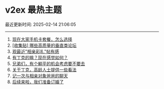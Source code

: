# v2ex 最热主题

最近更新时间: 2025-02-14 21:06:05

--- 
1. [现在大家手机卡套餐，怎么选择](https://www.v2ex.com/t/1111343) 
2. [[收集贴] 哪些高质量的垂直类论坛](https://www.v2ex.com/t/1111354) 
3. [观最近"相亲彩礼"帖有感](https://www.v2ex.com/t/1111386) 
4. [有丁克的嘛？现在感觉如何？](https://www.v2ex.com/t/1111404) 
5. [兄弟们，有个躺平的机会考虑要不要去](https://www.v2ex.com/t/1111415) 
6. [关于丁克，高龄人士提供一些看法](https://www.v2ex.com/t/1111485) 
7. [记一次与相亲对象爸爸的聊天](https://www.v2ex.com/t/1111487) 
8. [后续来啦，我们准备订婚了](https://www.v2ex.com/t/1111511) 
